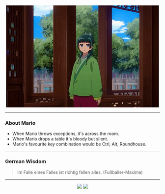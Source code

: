 <p align="center">
  <img src="assets/maomao.gif" />
</p>

---

### About Mario
- When Mario throws exceptions, it's across the room.
- When Mario drops a table it's bloody but silent.
- Mario's favourite key combination would be Ctrl, Alt, Roundhouse.

---

### German Wisdom
> Im Falle eines Falles ist richtig fallen alles. (Fußballer-Maxime)

---

<p align="center">
  <a>
    <img height="180em" src="https://github-readme-stats-eight-theta.vercel.app/api?username=Torfkopp&show_icons=true&theme=dark&include_all_commits=true&count_private=true"/>
  </a>
  <a href="https://github.com/Torfkopp?tab=repositories">
    <img height="180em" src="https://github-readme-stats-eight-theta.vercel.app/api/top-langs/?username=torfkopp&layout=compact&theme=dark&langs_count=8&hide=java"/>
  </a>
</p>
